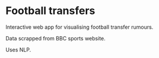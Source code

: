 # Football transfers

Interactive web app for visualising football transfer rumours. 

Data scrapped from BBC sports website.

Uses NLP.
